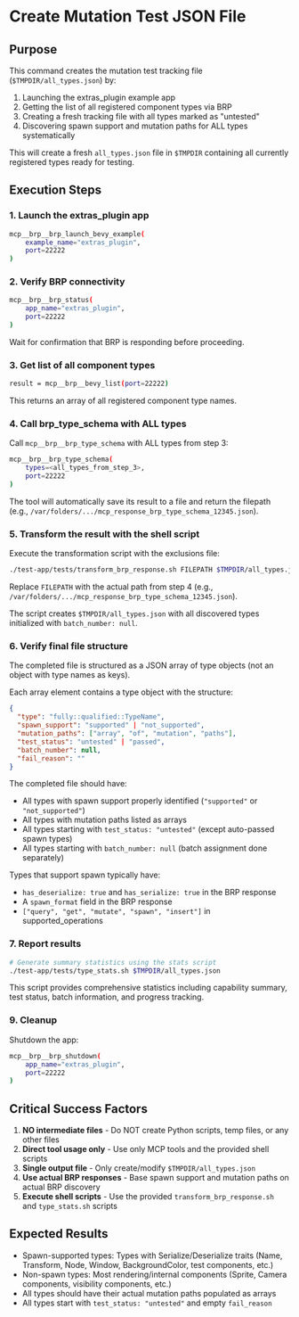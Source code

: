 # Create Mutation Test JSON File

## Purpose
This command creates the mutation test tracking file (`$TMPDIR/all_types.json`) by:
1. Launching the extras_plugin example app
2. Getting the list of all registered component types via BRP
3. Creating a fresh tracking file with all types marked as "untested"
4. Discovering spawn support and mutation paths for ALL types systematically

This will create a fresh `all_types.json` file in `$TMPDIR` containing all currently registered types ready for testing.

## Execution Steps

### 1. Launch the extras_plugin app
```bash
mcp__brp__brp_launch_bevy_example(
    example_name="extras_plugin",
    port=22222
)
```

### 2. Verify BRP connectivity
```bash
mcp__brp__brp_status(
    app_name="extras_plugin",
    port=22222
)
```

Wait for confirmation that BRP is responding before proceeding.

### 3. Get list of all component types
```bash
result = mcp__brp__bevy_list(port=22222)
```

This returns an array of all registered component type names.

### 4. Call brp_type_schema with ALL types

Call `mcp__brp__brp_type_schema` with ALL types from step 3:
```bash
mcp__brp__brp_type_schema(
    types=<all_types_from_step_3>,
    port=22222
)
```

The tool will automatically save its result to a file and return the filepath (e.g., `/var/folders/.../mcp_response_brp_type_schema_12345.json`).


### 5. Transform the result with the shell script

Execute the transformation script with the exclusions file:

```bash
./test-app/tests/transform_brp_response.sh FILEPATH $TMPDIR/all_types.json
```

Replace `FILEPATH` with the actual path from step 4 (e.g., `/var/folders/.../mcp_response_brp_type_schema_12345.json`).

The script creates `$TMPDIR/all_types.json` with all discovered types initialized with `batch_number: null`.

### 6. Verify final file structure
The completed file is structured as a JSON array of type objects (not an object with type names as keys).

Each array element contains a type object with the structure:
```json
{
  "type": "fully::qualified::TypeName",
  "spawn_support": "supported" | "not_supported", 
  "mutation_paths": ["array", "of", "mutation", "paths"],
  "test_status": "untested" | "passed",
  "batch_number": null,
  "fail_reason": ""
}
```

The completed file should have:
- All types with spawn support properly identified (`"supported"` or `"not_supported"`)
- All types with mutation paths listed as arrays
- All types starting with `test_status: "untested"` (except auto-passed spawn types)
- All types starting with `batch_number: null` (batch assignment done separately)

Types that support spawn typically have:
- `has_deserialize: true` and `has_serialize: true` in the BRP response
- A `spawn_format` field in the BRP response
- `["query", "get", "mutate", "spawn", "insert"]` in supported_operations

### 7. Report results
```bash
# Generate summary statistics using the stats script
./test-app/tests/type_stats.sh $TMPDIR/all_types.json
```

This script provides comprehensive statistics including capability summary, test status, batch information, and progress tracking.

### 9. Cleanup
Shutdown the app:
```bash
mcp__brp__brp_shutdown(
    app_name="extras_plugin",
    port=22222
)
```

## Critical Success Factors

1. **NO intermediate files** - Do NOT create Python scripts, temp files, or any other files
2. **Direct tool usage only** - Use only MCP tools and the provided shell scripts
3. **Single output file** - Only create/modify `$TMPDIR/all_types.json`
4. **Use actual BRP responses** - Base spawn support and mutation paths on actual BRP discovery
5. **Execute shell scripts** - Use the provided `transform_brp_response.sh` and `type_stats.sh` scripts

## Expected Results

- Spawn-supported types: Types with Serialize/Deserialize traits (Name, Transform, Node, Window, BackgroundColor, test components, etc.)
- Non-spawn types: Most rendering/internal components (Sprite, Camera components, visibility components, etc.)
- All types should have their actual mutation paths populated as arrays
- All types start with `test_status: "untested"` and empty `fail_reason`
